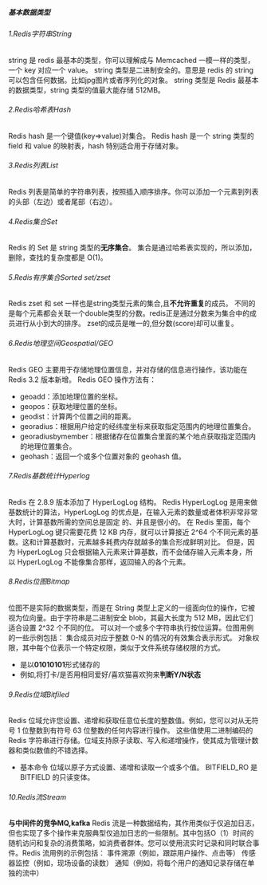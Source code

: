 ##### 基本数据类型
###### 1.Redis字符串String
string 是 redis 最基本的类型，你可以理解成与 Memcached 一模一样的类型，一个 key 对应一个 value。
string 类型是二进制安全的。意思是 redis 的 string 可以包含任何数据。比如jpg图片或者序列化的对象。
string 类型是 Redis 最基本的数据类型，string 类型的值最大能存储 512MB。
###### 2.Redis哈希表Hash
Redis hash 是一个键值(key=>value)对集合。
Redis hash 是一个 string 类型的 field 和 value 的映射表，hash 特别适合用于存储对象。
###### 3.Redis列表List
Redis 列表是简单的字符串列表，按照插入顺序排序。你可以添加一个元素到列表的头部（左边）或者尾部（右边）。
###### 4.Redis集合Set
Redis 的 Set 是 string 类型的**无序集合**。
集合是通过哈希表实现的，所以添加，删除，查找的复杂度都是 O(1)。
###### 5.Redis有序集合Sorted set/zset
Redis zset 和 set 一样也是string类型元素的集合,且**不允许重复**的成员。
不同的是每个元素都会关联一个double类型的分数。redis正是通过分数来为集合中的成员进行从小到大的排序。
zset的成员是唯一的,但分数(score)却可以重复。
###### 6.Redis地理空间Geospatial/GEO
Redis GEO 主要用于存储地理位置信息，并对存储的信息进行操作，该功能在 Redis 3.2 版本新增。
Redis GEO 操作方法有：
- geoadd：添加地理位置的坐标。
- geopos：获取地理位置的坐标。
- geodist：计算两个位置之间的距离。
- georadius：根据用户给定的经纬度坐标来获取指定范围内的地理位置集合。
- georadiusbymember：根据储存在位置集合里面的某个地点获取指定范围内的地理位置集合。
- geohash：返回一个或多个位置对象的 geohash 值。
###### 7.Redis基数统计Hyperlog
Redis 在 2.8.9 版本添加了 HyperLogLog 结构。
Redis HyperLogLog 是用来做基数统计的算法，HyperLogLog 的优点是，在输入元素的数量或者体积非常非常大时，计算基数所需的空间总是固定 的、并且是很小的。
在 Redis 里面，每个 HyperLogLog 键只需要花费 12 KB 内存，就可以计算接近 2^64 个不同元素的基 数。这和计算基数时，元素越多耗费内存就越多的集合形成鲜明对比。
但是，因为 HyperLogLog 只会根据输入元素来计算基数，而不会储存输入元素本身，所以 HyperLogLog 不能像集合那样，返回输入的各个元素。
###### 8.Redis位图Bitmap
位图不是实际的数据类型，而是在 String 类型上定义的一组面向位的操作，它被视为位向量。由于字符串是二进制安全 blob，其最大长度为 512 MB，因此它们适合设置 2^32 个不同的位。
可以对一个或多个字符串执行按位运算。位图用例的一些示例包括：
集合成员对应于整数 0-N 的情况的有效集合表示形式。
对象权限，其中每个位表示一个特定权限，类似于文件系统存储权限的方式。
+ 是以**01010101**形式储存的
+ 例如,将打卡/是否用相同爱好/喜欢猫喜欢狗来**判断Y/N状态**
###### 9.Redis位域Bitfiled
Redis 位域允许您设置、递增和获取任意位长度的整数值。例如，您可以对从无符号 1 位整数到有符号 63 位整数的任何内容进行操作。
这些值使用二进制编码的 Redis 字符串进行存储。位域支持原子读取、写入和递增操作，使其成为管理计数器和类似数值的不错选择。
+ 基本命令
	位域以原子方式设置、递增和读取一个或多个值。
	BITFIELD_RO 是 BITFIELD 的只读变体。
###### 10.Redis流Stream
**与中间件的竞争MQ,kafka**
Redis 流是一种数据结构，其作用类似于仅追加日志，但也实现了多个操作来克服典型仅追加日志的一些限制。其中包括O（1）时间的随机访问和复杂的消费策略，如消费者群体。您可以使用流实时记录和同时联合事件。Redis 流用例的示例包括：
	事件溯源（例如，跟踪用户操作、点击等）
	传感器监控（例如，现场设备的读数）
	通知（例如，将每个用户的通知记录存储在单独的流中）